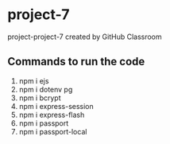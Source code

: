 # project-7
project-project-7 created by GitHub Classroom
## Commands to run the code
1. npm i ejs
2. npm i dotenv pg 
3. npm i bcrypt
4. npm i express-session
5. npm i express-flash
6. npm i passport
7. npm i passport-local
